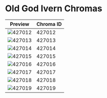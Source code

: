 # Old God Ivern Chromas

| Preview | Chroma ID |
|---------|-----------|
| ![427012](https://raw.communitydragon.org/latest/plugins/rcp-be-lol-game-data/global/default/v1/champion-chroma-images/427/427012.png) | 427012 |
| ![427013](https://raw.communitydragon.org/latest/plugins/rcp-be-lol-game-data/global/default/v1/champion-chroma-images/427/427013.png) | 427013 |
| ![427014](https://raw.communitydragon.org/latest/plugins/rcp-be-lol-game-data/global/default/v1/champion-chroma-images/427/427014.png) | 427014 |
| ![427015](https://raw.communitydragon.org/latest/plugins/rcp-be-lol-game-data/global/default/v1/champion-chroma-images/427/427015.png) | 427015 |
| ![427016](https://raw.communitydragon.org/latest/plugins/rcp-be-lol-game-data/global/default/v1/champion-chroma-images/427/427016.png) | 427016 |
| ![427017](https://raw.communitydragon.org/latest/plugins/rcp-be-lol-game-data/global/default/v1/champion-chroma-images/427/427017.png) | 427017 |
| ![427018](https://raw.communitydragon.org/latest/plugins/rcp-be-lol-game-data/global/default/v1/champion-chroma-images/427/427018.png) | 427018 |
| ![427019](https://raw.communitydragon.org/latest/plugins/rcp-be-lol-game-data/global/default/v1/champion-chroma-images/427/427019.png) | 427019 |